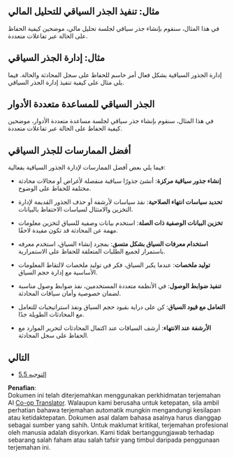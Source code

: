 <!--
CO_OP_TRANSLATOR_METADATA:
{
  "original_hash": "8311f46a35cf608c9780f39b62c9dc3f",
  "translation_date": "2025-06-13T00:38:07+00:00",
  "source_file": "05-AdvancedTopics/mcp-root-contexts/README.md",
  "language_code": "ms"
}
-->
## مثال: تنفيذ الجذر السياقي للتحليل المالي

في هذا المثال، سنقوم بإنشاء جذر سياقي لجلسة تحليل مالي، موضحين كيفية الحفاظ على الحالة عبر تفاعلات متعددة.

## مثال: إدارة الجذر السياقي

إدارة الجذور السياقية بشكل فعال أمر حاسم للحفاظ على سجل المحادثة والحالة. فيما يلي مثال على كيفية تنفيذ إدارة الجذر السياقي.

## الجذر السياقي للمساعدة متعددة الأدوار

في هذا المثال، سنقوم بإنشاء جذر سياقي لجلسة مساعدة متعددة الأدوار، موضحين كيفية الحفاظ على الحالة عبر تفاعلات متعددة.

## أفضل الممارسات للجذر السياقي

فيما يلي بعض أفضل الممارسات لإدارة الجذور السياقية بفعالية:

- **إنشاء جذور سياقية مركزة**: أنشئ جذورًا سياقية منفصلة لأغراض أو مجالات محادثة مختلفة للحفاظ على الوضوح.

- **تحديد سياسات انتهاء الصلاحية**: نفذ سياسات لأرشفة أو حذف الجذور القديمة لإدارة التخزين والامتثال لسياسات الاحتفاظ بالبيانات.

- **تخزين البيانات الوصفية ذات الصلة**: استخدم بيانات وصفية للسياق لتخزين معلومات مهمة عن المحادثة قد تكون مفيدة لاحقًا.

- **استخدام معرفات السياق بشكل متسق**: بمجرد إنشاء السياق، استخدم معرفه باستمرار لجميع الطلبات المتعلقة للحفاظ على الاستمرارية.

- **توليد ملخصات**: عندما يكبر السياق، فكر في توليد ملخصات لالتقاط المعلومات الأساسية مع إدارة حجم السياق.

- **تنفيذ ضوابط الوصول**: في الأنظمة متعددة المستخدمين، نفذ ضوابط وصول مناسبة لضمان خصوصية وأمان سياقات المحادثة.

- **التعامل مع قيود السياق**: كن على دراية بقيود حجم السياق ونفذ استراتيجيات للتعامل مع المحادثات الطويلة جدًا.

- **الأرشفة عند الانتهاء**: أرشف السياقات عند اكتمال المحادثات لتحرير الموارد مع الحفاظ على سجل المحادثة.

## التالي

- [5.5 التوجيه](../mcp-routing/README.md)

**Penafian**:  
Dokumen ini telah diterjemahkan menggunakan perkhidmatan terjemahan AI [Co-op Translator](https://github.com/Azure/co-op-translator). Walaupun kami berusaha untuk ketepatan, sila ambil perhatian bahawa terjemahan automatik mungkin mengandungi kesilapan atau ketidaktepatan. Dokumen asal dalam bahasa asalnya harus dianggap sebagai sumber yang sahih. Untuk maklumat kritikal, terjemahan profesional oleh manusia adalah disyorkan. Kami tidak bertanggungjawab terhadap sebarang salah faham atau salah tafsir yang timbul daripada penggunaan terjemahan ini.